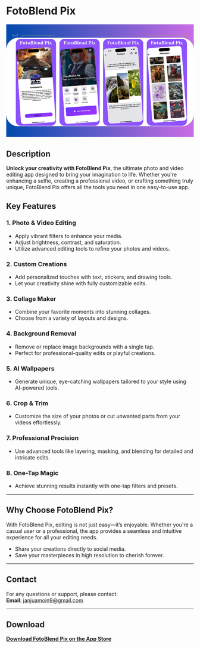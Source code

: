 # FotoBlend Pix

![App Screenshot](https://github.com/MoinJanjua/FotoBlend-Pix/blob/main/Untitled%20design%20(2).png)

## Description

**Unlock your creativity with FotoBlend Pix**, the ultimate photo and video editing app designed to bring your imagination to life. Whether you're enhancing a selfie, creating a professional video, or crafting something truly unique, FotoBlend Pix offers all the tools you need in one easy-to-use app.

## Key Features

### 1. **Photo & Video Editing**
- Apply vibrant filters to enhance your media.
- Adjust brightness, contrast, and saturation.
- Utilize advanced editing tools to refine your photos and videos.

### 2. **Custom Creations**
- Add personalized touches with text, stickers, and drawing tools.
- Let your creativity shine with fully customizable edits.

### 3. **Collage Maker**
- Combine your favorite moments into stunning collages.
- Choose from a variety of layouts and designs.

### 4. **Background Removal**
- Remove or replace image backgrounds with a single tap.
- Perfect for professional-quality edits or playful creations.

### 5. **AI Wallpapers**
- Generate unique, eye-catching wallpapers tailored to your style using AI-powered tools.

### 6. **Crop & Trim**
- Customize the size of your photos or cut unwanted parts from your videos effortlessly.

### 7. **Professional Precision**
- Use advanced tools like layering, masking, and blending for detailed and intricate edits.

### 8. **One-Tap Magic**
- Achieve stunning results instantly with one-tap filters and presets.

---

## Why Choose FotoBlend Pix?

With FotoBlend Pix, editing is not just easy—it’s enjoyable. Whether you're a casual user or a professional, the app provides a seamless and intuitive experience for all your editing needs.  
- Share your creations directly to social media.  
- Save your masterpieces in high resolution to cherish forever.  

---

## Contact
For any questions or support, please contact:  
**Email**: [janjuamoin9@gmail.com](mailto:janjuamoin9@gmail.com)

---

## Download
[**Download FotoBlend Pix on the App Store**](https://apps.apple.com/us/app/fotoblend-pix/id6738649263)

